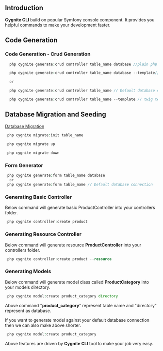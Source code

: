 
## Introduction

**Cygnite CLI** build on popular Symfony console component. It provides you helpful commands to make your development faster.

## Code Generation

### Code Generation - Crud Generation

```php
  php cygnite generate:crud controller table_name database //plain php layout, views

  php cygnite generate:crud controller table_name database --template// twig templates  

  or

  php cygnite generate:crud controller table_name // Default database connection

  php cygnite generate:crud controller table_name --template // twig templates for view page
```

## Database Migration and Seeding

[Database Migration](http://www.cygniteframework.com/2013/11/migrations.html)

```php
 php cygnite migrate:init table_name
 
 php cygnite migrate up

 php cygnite migrate down
```

### Form Generator

```php
 php cygnite generate:form table_name database
  or 
 php cygnite generate:form table_name // Default database connection
```

### Generating Basic Controller

Below command will generate basic ProductController into your controllers folder.

```php
 php cygnite controller:create product
```

### Generating Resource Controller

Below command will generate resource **ProductController** into your controllers folder.
```php
 php cygnite controller:create product --resource
```

### Generating Models

Below command will generate model class called **ProductCategory** into your models directory.

```php
 php cygnite model:create product_category directory
```

Above command "**product_category**" represent table name and "directory" represent as database.

If you want to generate model against your default database connection then we can also make above shorter.

```php
 php cygnite model:create product_category
```

Above features are driven by **Cygnite CLI** tool to make your job very easy.
